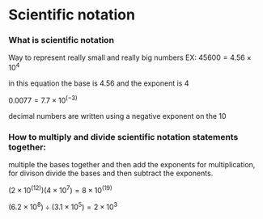 # Scientific notation

### What is scientific notation

Way to represent really small and really big numbers
EX:
$45600 = 4.56\times10^4$

in this equation the base is 4.56 and the exponent is 4

$0.0077 = 7.7\times10^(-3)$

decimal numbers are written using a negative exponent on the 10

### How to multiply and divide scientific notation statements together:
multiple the bases together and then add the exponents for multiplication, for divison divide the bases and then subtract the exponents.

$(2\times10^(12))(4\times10^7) = 8\times10^(19)$

$(6.2\times10^8)\div(3.1\times10^5) = 2\times10^3$
